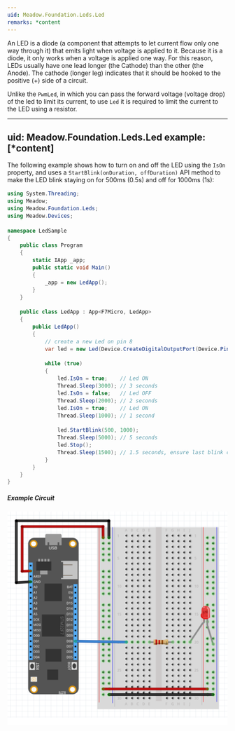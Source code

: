```yaml
---
uid: Meadow.Foundation.Leds.Led
remarks: *content
---
```


An LED is a diode (a component that attempts to let current flow only one way through it) that emits light when voltage is applied to it. Because it is a diode, it only works when a voltage is applied one way. For this reason, LEDs usually have one lead longer (the Cathode) than the other (the Anode). The cathode (longer leg) indicates that it should be hooked to the positive (+) side of a circuit.

Unlike the `PwmLed`, in which you can pass the forward voltage (voltage drop) of the led to limit its current, to use `Led` it is required to limit the current to the LED using a resistor.

---
uid: Meadow.Foundation.Leds.Led
example: [*content]
---

The following example shows how to turn on and off the LED using the `IsOn` property, and uses a `StartBlink(onDuration, offDuration)` API method to make the LED blink staying on for 500ms (0.5s) and off for 1000ms (1s):

```csharp
using System.Threading;
using Meadow;
using Meadow.Foundation.Leds;
using Meadow.Devices;

namespace LedSample
{
    public class Program
    {
        static IApp _app;
        public static void Main()
        {
            _app = new LedApp();
        }
    }

    public class LedApp : App<F7Micro, LedApp>
    {
        public LedApp()
        {
            // create a new Led on pin 8
            var led = new Led(Device.CreateDigitalOutputPort(Device.Pins.D08));

            while (true)
            {
                led.IsOn = true;    // Led ON
                Thread.Sleep(3000); // 3 seconds
                led.IsOn = false;   // Led OFF
                Thread.Sleep(2000); // 2 seconds
                led.IsOn = true;    // Led ON
                Thread.Sleep(1000); // 1 second

                led.StartBlink(500, 1000);
                Thread.Sleep(5000); // 5 seconds
                led.Stop();
                Thread.Sleep(1500); // 1.5 seconds, ensure last blink cycle is complete
            }
        }
    }
}
```

##### Example Circuit

![](../../API_Assets/Meadow.Foundation.Leds.Led/Led_bb.svg)
